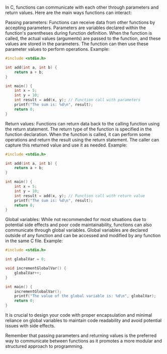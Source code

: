 
In C, functions can communicate with each other through parameters and return values. Here are the main ways functions can interact:

Passing parameters: Functions can receive data from other functions by accepting parameters. 
Parameters are variables declared within the function's parentheses during function definition. When the function is called, the actual values (arguments) are passed to the function, and these values are stored in the parameters. 
The function can then use these parameter values to perform operations.
Example:
```c
#include <stdio.h>

int add(int a, int b) {
    return a + b;
}

int main() {
    int x = 5;
    int y = 10;
    int result = add(x, y); // Function call with parameters
    printf("The sum is: %d\n", result);
    return 0;
}
```

Return values: Functions can return data back to the calling function using the return statement. The return type of the function is specified in the function declaration. 
When the function is called, it can perform some operations and return the result using the return statement. The caller can capture this returned value and use it as needed.
Example:
```c
#include <stdio.h>

int add(int a, int b) {
    return a + b;
}

int main() {
    int x = 5;
    int y = 10;
    int result = add(x, y); // Function call with return value
    printf("The sum is: %d\n", result);
    return 0;
}

```

Global variables: While not recommended for most situations due to potential side effects and poor code maintainability, functions can also communicate through 
global variables. Global variables are declared outside of any function and can be accessed and modified by any function in the same C file.
Example:
```c
#include <stdio.h>

int globalVar = 0;

void incrementGlobalVar() {
    globalVar++;
}

int main() {
    incrementGlobalVar();
    printf("The value of the global variable is: %d\n", globalVar);
    return 0;
}

```
It is crucial to design your code with proper encapsulation and minimal reliance on global variables to maintain code readability and avoid potential issues with side effects.

Remember that passing parameters and returning values is the preferred way to communicate between functions as it promotes a more modular and structured approach to programming.
